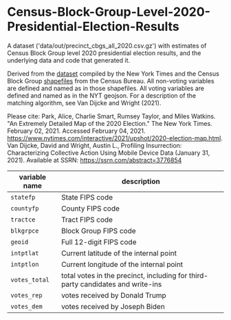 # Census-Block-Group-Level-2020-Presidential-Election-Results
A dataset ('data/out/precinct_cbgs_all_2020.csv.gz') with estimates of Census Block Group level 2020 presidential election results, and the underlying data and code that generated it. 

Derived from the [dataset](https://github.com/TheUpshot/presidential-precinct-map-2020) compiled by the New York Times and the Census Block Group [shapefiles](https://www2.census.gov/geo/tiger/TIGER2019/BG/) from the Census Bureau. All non-voting variables are defined and named as in those shapefiles. All voting variables are defined and named as in the NYT geojson. For a description of the matching algorithm, see Van Dijcke and Wright (2021). 

Please cite: 
Park, Alice, Charlie Smart, Rumsey Taylor, and Miles Watkins. "An Extremely Detailed Map of the 2020 Election." The New York Times. February 02, 2021. Accessed February 04, 2021. https://www.nytimes.com/interactive/2021/upshot/2020-election-map.html.
Van Dijcke, David and Wright, Austin L., Profiling Insurrection: Characterizing Collective Action Using Mobile Device Data (January 31, 2021). Available at SSRN: https://ssrn.com/abstract=3776854


| variable name     | description                                                                     |
|-------------------|--------------------------------------------------------------------             |
| `statefp`         | State FIPS code                                                                 |
| `countyfp`        | County FIPS code                                                                |
| `tractce`         | Tract FIPS code                                                                 |
| `blkgrpce`        | Block Group FIPS code                                                           |
| `geoid`           | Full 12-digit FIPS code                                                         |
| `intptlat`        | Current latitude of the internal point                                          |
| `intptlon`        | Current longitude of the internal point                                         |
| `votes_total`     | total votes in the precinct, including for third-party candidates and write-ins |
| `votes_rep`       | votes received by Donald Trump                                                  |
| `votes_dem`       | votes received by Joseph Biden                                                  |

